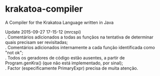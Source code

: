 # krakatoa-compiler
A Compiler for the Krakatoa Language written in Java

Update 2015-09-27 17-15-12 (mrcspi)  
. Comentários adicionados a todas as funçãos na tentativa de determinar quais precisam ser revisitadas;  
. Comentários adicionados internamente a cada função identificada como "not ok";  
. Todos os geradores de código estão ausentes, a partir de Program.genKra() (que não está implementado, por sinal);  
. Factor (especificamente PrimaryExpr) precisa de muita atenção.  
